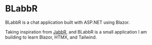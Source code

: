 # BLabbR

BLabbR is a chat application built with ASP.NET using Blazor.

Taking inspiration from [JabbR](https://github.com/JabbR/JabbR/), and BLabbR is a small application I am building to learn Blazor, HTMX, and Tailwind.
